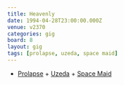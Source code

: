 ```yaml
---
title: Heavenly
date: 1994-04-28T23:00:00.000Z
venue: v2370
categories: gig
board: 8
layout: gig
tags: [prolapse, uzeda, space maid]
---
```

+ <a href="/wiki/prolapse">Prolapse</a> + <a href="/wiki/uzeda">Uzeda</a> + <a href="/wiki/space+maid">Space Maid</a>